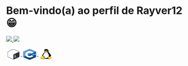 # Bem-vindo(a) ao perfil de Rayver12 😁

 <div>
   <a href="https://github.com/Rayver12">
   <img height="180em" src="https://github-readme-stats.vercel.app/api?username=Rayver12&show_icons=true&theme=dark&include_all_commits=true&count_private=true"/>
   <img height="180em" src="https://github-readme-stats.vercel.app/api/top-langs/?username=Rayver12&layout=compact&langs_count=6&theme=dark"/>

</div>
<div style="display: inline_block"><br>
  <img align="center" alt="Bash" height="30" width="40" src="https://raw.githubusercontent.com/devicons/devicon/refs/heads/master/icons/bash/bash-original.svg">
  <img align="center" alt="C++" height="30" width="40" src="https://raw.githubusercontent.com/devicons/devicon/refs/heads/master/icons/cplusplus/cplusplus-original.svg">
  <img align="center" alt="Linux" height="30" width="40" src="https://raw.githubusercontent.com/devicons/devicon/refs/heads/master/icons/linux/linux-original.svg">
</div>
 
 <br>
</div>

<!--
**Rayver12/Rayver12** is a ✨ _special_ ✨ repository because its `README.md` (this file) appears on your GitHub profile.

Here are some ideas to get you started:

- 🔭 I’m currently working on ...
- 🌱 I’m currently learning ...
- 👯 I’m looking to collaborate on ...
- 🤔 I’m looking for help with ...
- 💬 Ask me about ...
- 📫 How to reach me: ...
- 😄 Pronouns: ...
- ⚡ Fun fact: ...
-->
